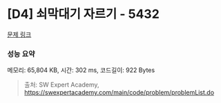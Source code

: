 # [D4] 쇠막대기 자르기 - 5432 

[문제 링크](https://swexpertacademy.com/main/code/problem/problemDetail.do?contestProbId=AWVl47b6DGMDFAXm) 

### 성능 요약

메모리: 65,804 KB, 시간: 302 ms, 코드길이: 922 Bytes



> 출처: SW Expert Academy, https://swexpertacademy.com/main/code/problem/problemList.do